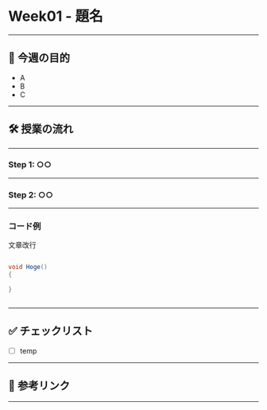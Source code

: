 ﻿#  Week01 - 題名

---

## 🎯 今週の目的

- A
- B
- C

---

## 🛠 授業の流れ

---

###  Step 1: ○○

---

### Step 2: ○○


---

### コード例

文章改行<br>

```csharp

void Hoge()
{
    
}
   
```

---

## ✅ チェックリスト

- [ ] temp

---

## 🔗 参考リンク



---